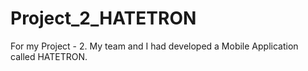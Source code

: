 # Project_2_HATETRON

For my Project - 2. My team and I had developed a Mobile Application called HATETRON.
